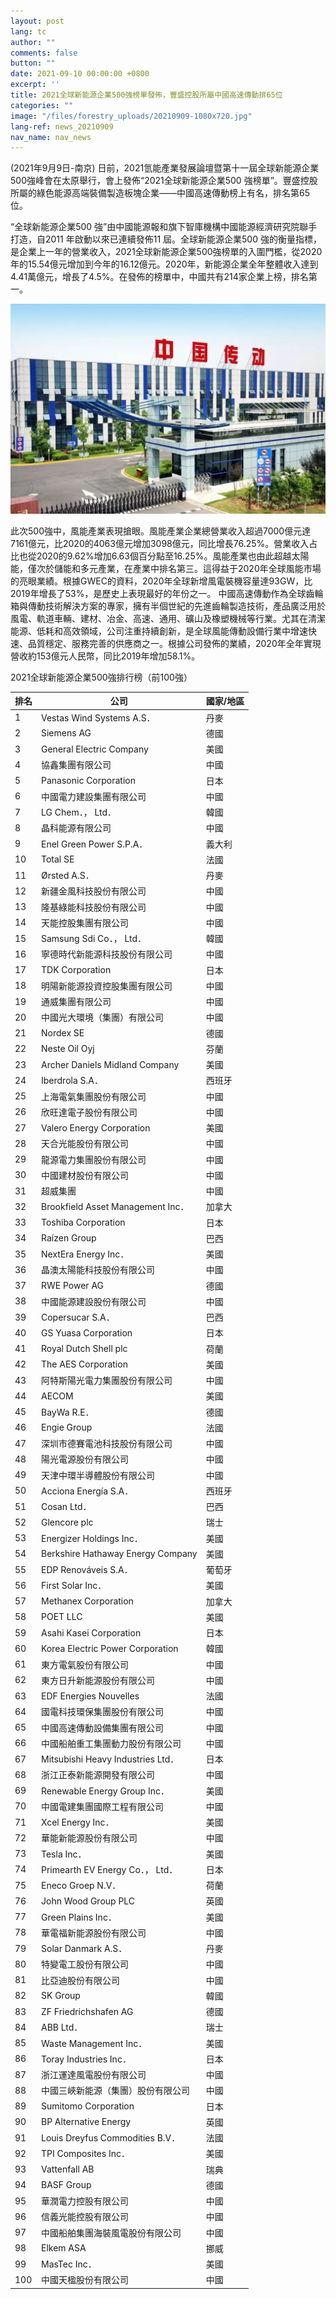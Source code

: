 ```yaml
---
layout: post
lang: tc
author: ""
comments: false
button: ""
date: 2021-09-10 00:00:00 +0800
excerpt: ''
title: 2021全球新能源企業500強榜單發佈，豐盛控股所屬中國高速傳動排65位
categories: ""
image: "/files/forestry_uploads/20210909-1080x720.jpg"
lang-ref: news_20210909
nav_name: nav_news
---
```


(2021年9月9日-南京) 日前，2021氫能產業發展論壇暨第十一屆全球新能源企業500強峰會在太原舉行，會上發佈“2021全球新能源企業500 強榜單”。豐盛控股所屬的綠色能源高端裝備製造板塊企業——中國高速傳動榜上有名，排名第65位。

“全球新能源企業500 強”由中國能源報和旗下智庫機構中國能源經濟研究院聯手打造，自2011 年啟動以來已連續發佈11 屆。全球新能源企業500 強的衡量指標，是企業上一年的營業收入，2021全球新能源企業500強榜單的入圍門檻，從2020年的15.54億元增加到今年的16.12億元。2020年，新能源企業全年整體收入達到4.41萬億元，增長了4.5%。在發佈的榜單中，中國共有214家企業上榜，排名第一。

![](/files/forestry_uploads/20210909-1080x720.jpg)

此次500強中，風能產業表現搶眼。風能產業企業總營業收入超過7000億元達7161億元，比2020的4063億元增加3098億元，同比增長76.25%。營業收入占比也從2020的9.62%增加6.63個百分點至16.25%。風能產業也由此超越太陽能，僅次於儲能和多元產業，在產業中排名第三。這得益于2020年全球風能市場的亮眼業績。根據GWEC的資料，2020年全球新增風電裝機容量達93GW，比2019年增長了53%，是歷史上表現最好的年份之一。
中國高速傳動作為全球齒輪箱與傳動技術解決方案的專家，擁有半個世紀的先進齒輪製造技術，產品廣泛用於風電、軌道車輛、建材、冶金、高速、通用、礦山及橡塑機械等行業。尤其在清潔能源、低耗和高效領域，公司注重持續創新，是全球風能傳動設備行業中增速快速、品質穩定、服務完善的供應商之一。根據公司發佈的業績，2020年全年實現營收約153億元人民幣，同比2019年增加58.1%。

2021全球新能源企業500強排行榜（前100強）

| 排名|	公司| 國家/地區
|---|---|---|
| 1|Vestas Wind Systems A.S．|丹麥
| 2|Siemens AG |德國
| 3|General Electric Company |美國
| 4|協鑫集團有限公司 |中國
| 5|Panasonic Corporation	|日本
| 6|中國電力建設集團有限公司	|中國
| 7|LG Chem．， Ltd．	|韓國
| 8|晶科能源有限公司	|中國
| 9|Enel Green Power S.P.A．	|義大利
| 10|Total SE	|法國
| 11|Ørsted A.S．	|丹麥
| 12|新疆金風科技股份有限公司	|中國
| 13|隆基綠能科技股份有限公司	|中國
| 14|天能控股集團有限公司	|中國
| 15|Samsung Sdi Co．， Ltd．	|韓國
| 16|寧德時代新能源科技股份有限公司	|中國
| 17|TDK Corporation	|日本
| 18|明陽新能源投資控股集團有限公司	|中國
| 19|通威集團有限公司	|中國
| 20|中國光大環境（集團）有限公司	|中國
| 21|Nordex SE	|德國
| 22|Neste Oil Oyj	|芬蘭
| 23|Archer Daniels Midland Company	|美國
| 24|Iberdrola S.A．	|西班牙
| 25|上海電氣集團股份有限公司	|中國
| 26|欣旺達電子股份有限公司	|中國
| 27|Valero Energy Corporation	|美國
| 28|天合光能股份有限公司	|中國
| 29|龍源電力集團股份有限公司	|中國
| 30|中國建材股份有限公司	|中國
| 31|超威集團	|中國
| 32|Brookfield Asset Management Inc．	|加拿大
| 33|Toshiba Corporation	|日本
| 34|Raízen Group	|巴西
| 35|NextEra Energy Inc．	|美國
| 36|晶澳太陽能科技股份有限公司	|中國
| 37|RWE Power AG	|德國
| 38|中國能源建設股份有限公司	|中國
| 39|Copersucar S.A．	|巴西
| 40|GS Yuasa Corporation	|日本
| 41|Royal Dutch Shell plc	|荷蘭
| 42|The AES Corporation	|美國
| 43|阿特斯陽光電力集團股份有限公司	|中國
| 44|AECOM	|美國
| 45|BayWa R.E．	|德國
| 46|Engie Group	|法國
| 47|深圳市德賽電池科技股份有限公司	|中國
| 48|陽光電源股份有限公司	|中國
| 49|天津中環半導體股份有限公司	|中國
| 50|Acciona Energía S.A．	|西班牙
| 51|Cosan Ltd．	|巴西
| 52|Glencore plc	|瑞士
| 53|Energizer Holdings Inc．	|美國
| 54|Berkshire Hathaway Energy Company	|美國
| 55|EDP Renováveis S.A．	|葡萄牙
| 56|First Solar Inc．	|美國
| 57|Methanex Corporation	|加拿大
| 58|POET LLC	|美國
| 59|Asahi Kasei Corporation	|日本
| 60|Korea Electric Power Corporation	|韓國
| 61|東方電氣股份有限公司	|中國
| 62|東方日升新能源股份有限公司	|中國
| 63|EDF Energies Nouvelles	|法國
| 64|國電科技環保集團股份有限公司	|中國
| 65|中國高速傳動設備集團有限公司	|中國
| 66|中國船舶重工集團動力股份有限公司	|中國
| 67|Mitsubishi Heavy Industries Ltd．	|日本
| 68|浙江正泰新能源開發有限公司	|中國
| 69|Renewable Energy Group Inc．	|美國
| 70|中國電建集團國際工程有限公司	|中國
| 71|Xcel Energy Inc． 	|美國
| 72|華能新能源股份有限公司	|中國
| 73|Tesla Inc．	|美國
| 74|Primearth EV Energy Co．， Ltd．	|日本
| 75|Eneco Groep N.V．	|荷蘭
| 76|John Wood Group PLC	|英國
| 77|Green Plains Inc．	|美國
| 78|華電福新能源股份有限公司	|中國
| 79|Solar Danmark A.S．	|丹麥
| 80|特變電工股份有限公司	|中國
| 81|比亞迪股份有限公司	|中國
| 82|SK Group	|韓國
| 83|ZF Friedrichshafen AG	|德國
| 84|ABB Ltd．	|瑞士
| 85|Waste Management Inc．	|美國
| 86|Toray Industries Inc．	|日本
| 87|浙江運達風電股份有限公司	|中國
| 88|中國三峽新能源（集團）股份有限公司	|中國
| 89|Sumitomo Corporation	|日本
| 90|BP Alternative Energy	|英國
| 91|Louis Dreyfus Commodities B.V．	|法國
| 92|TPI Composites Inc．	|美國
| 93|Vattenfall AB	|瑞典
| 94|BASF Group	|德國
| 95|華潤電力控股有限公司	|中國
| 96|信義光能控股有限公司	|中國
| 97|中國船舶集團海裝風電股份有限公司	|中國
| 98|Elkem ASA	|挪威
| 99|MasTec Inc．	|美國
| 100|中國天楹股份有限公司	|中國